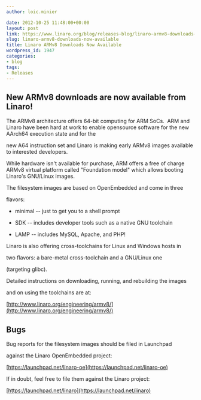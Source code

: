```yaml
---
author: loic.minier

date: 2012-10-25 11:48:00+00:00
layout: post
link: https://www.linaro.org/blog/releases-blog/linaro-armv8-downloads-now-available/
slug: linaro-armv8-downloads-now-available
title: Linaro ARMv8 Downloads Now Available
wordpress_id: 1947
categories:
- blog
tags:
- Releases
---
```


## New ARMv8 downloads are now available from Linaro!




The ARMv8 architecture offers 64-bit computing for ARM SoCs.  ARM and Linaro have been hard at work to enable opensource software for the new AArch64 execution state and for the




new A64 instruction set and Linaro is making early ARMv8 images available to interested developers.




While hardware isn't available for purchase, ARM offers a free of charge ARMv8 virtual platform called "Foundation model" which allows booting Linaro's GNU/Linux images.




The filesystem images are based on OpenEmbedded and come in three




flavors:









  * minimal -- just to get you to a shell prompt


  * SDK -- includes developer tools such as a native GNU toolchain


  * LAMP -- includes MySQL, Apache, and PHP!









Linaro is also offering cross-toolchains for Linux and Windows hosts in




two flavors: a bare-metal cross-toolchain and a GNU/Linux one




(targeting glibc).




Detailed instructions on downloading, running, and rebuilding the images




and on using the toolchains are at:




[http://www.linaro.org/engineering/armv8/](http://www.linaro.org/engineering/armv8/)




## Bugs




Bug reports for the filesystem images should be filed in Launchpad




against the Linaro OpenEmbedded project:




[https://launchpad.net/linaro-oe](https://launchpad.net/linaro-oe)




If in doubt, feel free to file them against the Linaro project:




[https://launchpad.net/linaro](https://launchpad.net/linaro)
